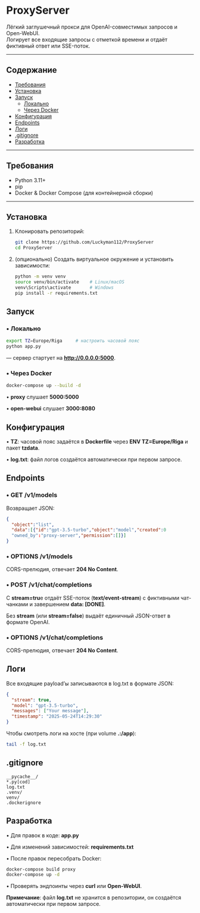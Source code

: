 # ProxyServer

Лёгкий заглушечный прокси для OpenAI-совместимых запросов и Open-WebUI.  
Логирует все входящие запросы с отметкой времени и отдаёт фиктивный ответ или SSE-поток.

---

## Содержание

- [Требования](#требования)  
- [Установка](#установка)  
- [Запуск](#запуск)  
  - [Локально](#локально)  
  - [Через Docker](#через-docker)  
- [Конфигурация](#конфигурация)  
- [Endpoints](#endpoints)  
- [Логи](#логи)  
- [.gitignore](#gitignore)  
- [Разработка](#разработка)  

---

## Требования

- Python 3.11+  
- pip  
- Docker & Docker Compose (для контейнерной сборки)  

---

## Установка

1. Клонировать репозиторий:  
   ```bash
   git clone https://github.com/Luckyman112/ProxyServer
   cd ProxyServer
   ```

2. (опционально) Создать виртуальное окружение и установить зависимости:
    ```bash
   python -m venv venv
   source venv/bin/activate    # Linux/macOS
   venv\Scripts\activate       # Windows
   pip install -r requirements.txt 
   ```

## Запуск
### • Локально
   ```bash
   export TZ=Europe/Riga     # настроить часовой пояс
   python app.py 
  ```
— сервер стартует на **http://0.0.0.0:5000**.

### • Через Docker
   ```bash
   docker-compose up --build -d
   ```
• **proxy** слушает **5000:5000**

• **open-webui** слушает **3000:8080**

## Конфигурация
• **TZ**: часовой пояс задаётся в **Dockerfile** через **ENV TZ=Europe/Riga** и пакет **tzdata**.

• **log.txt**: файл логов создаётся автоматически при первом запросе.

## Endpoints
### • GET **/v1/models**
Возвращает JSON:
```json
{
  "object":"list",
  "data":[{"id":"gpt-3.5-turbo","object":"model","created":0
  "owned_by":"proxy-server","permission":[]}]
}
```

### • OPTIONS **/v1/models**
CORS-прелюдия, отвечает **204 No Content**.

### • POST **/v1/chat/completions**

  С **stream=tru**e отдаёт SSE-поток (**text/event-stream**) с фиктивными чат-чанками и завершением **data: [DONE]**.

  Без **stream** (или **stream=false**) выдаёт единичный JSON-ответ в формате OpenAI.

### • OPTIONS **/v1/chat/completions**
CORS-прелюдия, отвечает **204 No Content**.

## Логи
Все входящие payload’ы записываются в log.txt в формате JSON:
```json
{
  "stream": true,
  "model": "gpt-3.5-turbo",
  "messages": ["Your message"],
  "timestamp": "2025-05-24T14:29:30"
}
```

Чтобы смотреть логи на хосте (при volume **.:/app**):
```bash
tail -f log.txt
```

## .gitignore
```gitignore
__pycache__/
*.py[cod]
log.txt
.venv/
venv/
.dockerignore
```

## Разработка
• Для правок в коде: **app.py**

• Для изменений зависимостей: **requirements.txt**

• После правок пересобрать Docker:
  ```bash
  docker-compose build proxy
  docker-compose up -d
  ```
• Проверять эндпоинты через **curl** или **Open-WebUI**.

**Примечание**: файл **log.txt** не хранится в репозитории, он создаётся автоматически при первом запросе. 